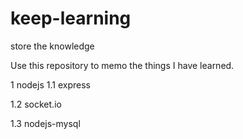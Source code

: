 # keep-learning
store the knowledge 

Use this repository to memo the things I have learned.

1 nodejs
1.1 express

1.2 socket.io

1.3 nodejs-mysql

